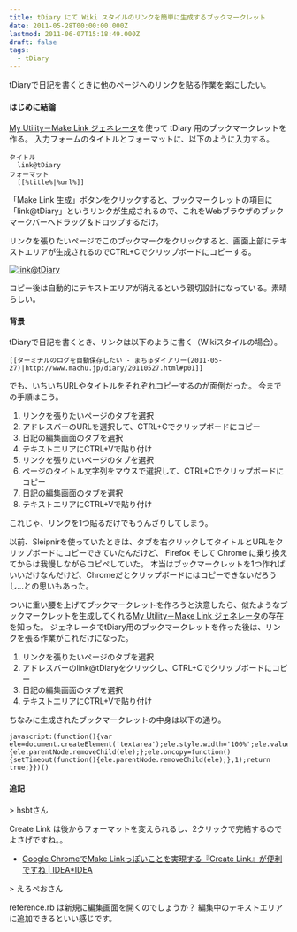 ```yaml
---
title: tDiary にて Wiki スタイルのリンクを簡単に生成するブックマークレット
date: 2011-05-28T00:00:00.000Z
lastmod: 2011-06-07T15:18:49.000Z
draft: false
tags:
  - tDiary
---
```


tDiaryで日記を書くときに他のページへのリンクを貼る作業を楽にしたい。

#### はじめに結論

[My Utility－Make Link ジェネレータ](http://util.geo.jp/makelinks)を使って tDiary 用のブックマークレットを作る。 入力フォームのタイトルとフォーマットに、以下のように入力する。

```
タイトル
  link@tDiary
フォーマット
  [[%title%|%url%]]
```

「Make Link 生成」ボタンをクリックすると、ブックマークレットの項目に「link\@tDiary」というリンクが生成されるので、これをWebブラウザのブックマークバーへドラッグ＆ドロップするだけ。

リンクを張りたいページでこのブックマークをクリックすると、画面上部にテキストエリアが生成されるのでCTRL+Cでクリップボードにコピーする。

[![link@tDiary](https://farm6.staticflickr.com/5267/5766746237_529fd00b9f.jpg "link@tDiary")](http://www.flickr.com/photos/machu/5766746237/)

コピー後は自動的にテキストエリアが消えるという親切設計になっている。素晴らしい。

#### 背景

tDiaryで日記を書くとき、リンクは以下のように書く（Wikiスタイルの場合）。

```
[[ターミナルのログを自動保存したい - まちゅダイアリー(2011-05-27)|http://www.machu.jp/diary/20110527.html#p01]]
```

でも、いちいちURLやタイトルをそれぞれコピーするのが面倒だった。 今までの手順はこう。

1. リンクを張りたいページのタブを選択
2. アドレスバーのURLを選択して、CTRL+Cでクリップボードにコピー
3. 日記の編集画面のタブを選択
4. テキストエリアにCTRL+Vで貼り付け
5. リンクを張りたいページのタブを選択
6. ページのタイトル文字列をマウスで選択して、CTRL+Cでクリップボードにコピー
7. 日記の編集画面のタブを選択
8. テキストエリアにCTRL+Vで貼り付け

これじゃ、リンクを1つ貼るだけでもうんざりしてしまう。

以前、Sleipnirを使っていたときは、タブを右クリックしてタイトルとURLをクリップボードにコピーできていたんだけど、 Firefox そして Chrome に乗り換えてからは我慢しながらコピペしていた。 本当はブックマークレットを1つ作ればいいだけなんだけど、Chromeだとクリップボードにはコピーできないだろうし…との思いもあった。

ついに重い腰を上げてブックマークレットを作ろうと決意したら、似たようなブックマークレットを生成してくれる[My Utility－Make Link ジェネレータ](http://util.geo.jp/makelinks)の存在を知った。 ジェネレータでtDiary用のブックマークレットを作った後は、リンクを張る作業がこれだけになった。

1. リンクを張りたいページのタブを選択
2. アドレスバーのlink\@tDiaryをクリックし、CTRL+Cでクリップボードにコピー
3. 日記の編集画面のタブを選択
4. テキストエリアにCTRL+Vで貼り付け

ちなみに生成されたブックマークレットの中身は以下の通り。

```
javascript:(function(){var ele=document.createElement('textarea');ele.style.width='100%';ele.value='[['+document.title+'|'+location.href+']]';document.body.insertBefore(ele,document.body.firstChild);ele.focus();ele.select();ele.ondblclick=function(){ele.parentNode.removeChild(ele);};ele.oncopy=function(){setTimeout(function(){ele.parentNode.removeChild(ele);},1);return true;}})()
```

#### 追記

\> hsbtさん

Create Link は後からフォーマットを変えられるし、2クリックで完結するのでよさげですね。。

* [Google ChromeでMake Linkっぽいことを実現する『Create Link』が便利ですね | IDEA\*IDEA](http://www.ideaxidea.com/archives/2010/02/create_link.html)

\> えろぺおさん

reference.rb は新規に編集画面を開くのでしょうか？ 編集中のテキストエリアに追加できるといい感じです。
